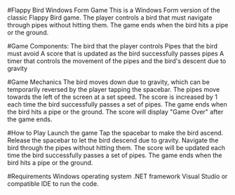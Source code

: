 #Flappy Bird Windows Form Game
This is a Windows Form version of the classic Flappy Bird game. The player controls a bird that must navigate through pipes without hitting them. The game ends when the bird hits a pipe or the ground.

#Game Components: 
The bird that the player controls
Pipes that the bird must avoid
A score that is updated as the bird successfully passes pipes
A timer that controls the movement of the pipes and the bird's descent due to gravity

#Game Mechanics
The bird moves down due to gravity, which can be temporarily reversed by the player tapping the spacebar.
The pipes move towards the left of the screen at a set speed.
The score is increased by 1 each time the bird successfully passes a set of pipes.
The game ends when the bird hits a pipe or the ground. The score will display "Game Over" after the game ends.

#How to Play
Launch the game
Tap the spacebar to make the bird ascend. Release the spacebar to let the bird descend due to gravity.
Navigate the bird through the pipes without hitting them.
The score will be updated each time the bird successfully passes a set of pipes.
The game ends when the bird hits a pipe or the ground.

#Requirements
Windows operating system
.NET framework
Visual Studio or compatible IDE to run the code.
